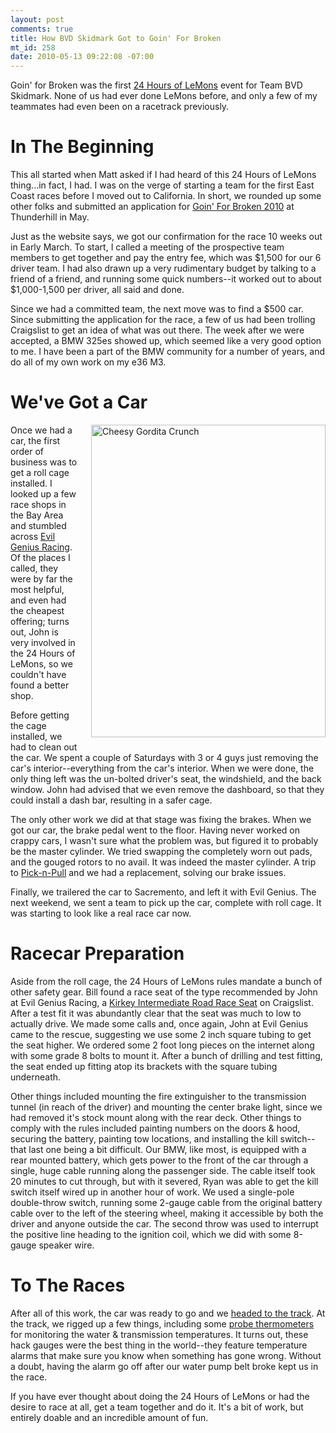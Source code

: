 ```yaml
--- 
layout: post
comments: true
title: How BVD Skidmark Got to Goin' For Broken
mt_id: 258
date: 2010-05-13 09:22:08 -07:00
---
```

Goin' for Broken was the first [24 Hours of LeMons](http://www.24hoursoflemons.com/) event for Team BVD Skidmark.  None of us had ever done LeMons before, and only a few of my teammates had even been on a racetrack previously.

In The Beginning
=============

This all started when Matt asked if I had heard of this 24 Hours of LeMons thing...in fact, I had.  I was on the verge of starting a team for the first East Coast races before I moved out to California.  In short, we rounded up some other folks and submitted an application for [Goin' For Broken 2010](http://www.24hoursoflemons.com/reno10/) at Thunderhill in May.

Just as the website says, we got our confirmation for the race 10 weeks out in Early March.  To start, I called a meeting of the prospective team members to get together and pay the entry fee, which was $1,500 for our 6 driver team.  I had also drawn up a very rudimentary budget by talking to a friend of a friend, and running some quick numbers--it worked out to about $1,000-1,500 per driver, all said and done.

Since we had a committed team, the next move was to find a $500 car.  Since submitting the application for the race, a few of us had been trolling Craigslist to get an idea of what was out there.  The week after we were accepted, a BMW 325es showed up, which seemed like a very good option to me.  I have been a part of the BMW community for a number of years, and do all of my own work on my e36 M3.

We've Got a Car
=============

<a href="http://www.flickr.com/photos/dinomite/4529690546/"><img alt="Cheesy Gordita Crunch" src="http://farm5.static.flickr.com/4026/4529690546_aebf6e4f62.jpg
" width="375" height="500" class="mt-image-right" style="float: right; margin: 0 0 20px 20px;" /></a>

Once we had a car, the first order of business was to get a roll cage installed.  I looked up a few race shops in the Bay Area and stumbled across [Evil Genius Racing](http://www.evilgeniusracing.com/).  Of the places I called, they were by far the most helpful, and even had the cheapest offering; turns out, John is very involved in the 24 Hours of LeMons, so we couldn't have found a better shop.

Before getting the cage installed, we had to clean out the car.  We spent a couple of Saturdays with 3 or 4 guys just removing the car's interior--everything from the car's interior.  When we were done, the only thing left was the un-bolted driver's seat, the windshield, and the back window.  John had advised that we even remove the dashboard, so that they could install a dash bar, resulting in a safer cage.

The only other work we did at that stage was fixing the brakes.  When we got our car, the brake pedal went to the floor. Having never worked on crappy cars, I wasn't sure what the problem was, but figured it to probably be the master cylinder.  We tried swapping the completely worn out pads, and the gouged rotors to no avail.  It was indeed the master cylinder.  A trip to [Pick-n-Pull](http://www.picknpull.com) and we had a replacement, solving our brake issues.

Finally, we trailered the car to Sacremento, and left it with Evil Genius.  The next weekend, we sent a team to pick up the car, complete with roll cage.  It was starting to look like a real race car now.

Racecar Preparation
================

Aside from the roll cage, the 24 Hours of LeMons rules mandate a bunch of other safety gear.  Bill found a race seat of the type recommended by John at Evil Genius Racing, a [Kirkey Intermediate Road Race Seat](http://www.ioportracing.com/Merchant2/merchant.mvc?Screen=PROD&Product_Code=K47&Category_Code=KRS1) on Craigslist.  After a test fit it was abundantly clear that the seat was much to low to actually drive.  We made some calls and, once again, John at Evil Genius came to the rescue, suggesting we use some 2 inch square tubing to get the seat higher.  We ordered some 2 foot long pieces on the internet along with some grade 8 bolts to mount it.  After a bunch of drilling and test fitting, the seat ended up fitting atop its brackets with the square tubing underneath.

Other things included mounting the fire extinguisher to the transmission tunnel (in reach of the driver) and mounting the center brake light, since we had removed it's stock mount along with the rear deck.  Other things to comply with the rules included painting numbers on the doors & hood, securing the battery, painting tow locations, and installing the kill switch--that last one being a bit difficult.  Our BMW, like most, is equipped with a rear mounted battery, which gets power to the front of the car through a single, huge cable running along the passenger side.  The cable itself took 20 minutes to cut through, but with it severed, Ryan was able to get the kill switch itself wired up in another hour of work.  We used a single-pole double-throw switch, running some 2-gauge cable from the original battery cable over to the left of the steering wheel, making it accessible by both the driver and anyone outside the car.  The second throw was used to interrupt the positive line heading to the ignition coil, which we did with some 8-gauge speaker wire.

To The Races
===========

After all of this work, the car was ready to go and we [headed to the track](http://dinomite.net/2010/bvd-skidmarks-first-24-hours-of-lemons/).  At the track, we rigged up a few things, including some [probe thermometers](http://www.amazon.com/Polder-Original-Cooking-Timer-Thermometer/dp/B0000CF5MT/ref=sr_1_6?ie=UTF8&s=home-garden&qid=1273725647&sr=8-6) for monitoring the water & transmission temperatures.  It turns out, these hack gauges were the best thing in the world--they feature temperature alarms that make sure you know when something has gone wrong.  Without a doubt, having the alarm go off after our water pump belt broke kept us in the race.

If you have ever thought about doing the 24 Hours of LeMons or had the desire to race at all, get a team together and do it.  It's a bit of work, but entirely doable and an incredible amount of fun. 
